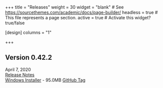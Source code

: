 +++
title = "Releases"
weight = 30
widget = "blank"  # See https://sourcethemes.com/academic/docs/page-builder/
headless = true  # This file represents a page section.
active = true  # Activate this widget? true/false

[design]
columns = "1"

+++

<a name="releases"></a>

## Version 0.42.2
April 7, 2020<br>
[Release Notes](docs/releases/ver_0_42_2/)<br>
[Windows Installer](setup/BeefSetup_0_42_2.exe) - 95.0MB
[GitHub Tag](https://github.com/beefytech/Beef/tree/0.42.2)
